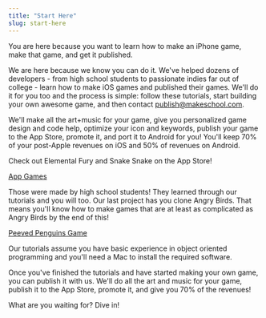 ```yaml
---
title: "Start Here"
slug: start-here
---
```


You are here because you want to learn how to make an iPhone game, make that game, and get it published.

We are here because we know you can do it. We've helped dozens of developers - from high school students to passionate indies far out of college - learn how to make iOS games and published their games. We'll do it for you too and the process is simple: follow these tutorials, start building your own awesome game, and then contact publish@makeschool.com.

We'll make all the art+music for your game, give you personalized game design and code help, optimize your icon and keywords, publish your game to the App Store, promote it, and port it to Android for you! You'll keep 70% of your post-Apple revenues on iOS and 50% of revenues on Android.

Check out Elemental Fury and Snake Snake on the App Store!

[App Games](./1-Elemental+Fury+and+Snake+Snake.png "App Games")

Those were made by high school students! They learned through our tutorials and you will too. Our last project has you clone Angry Birds. That means you'll know how to make games that are at least as complicated as Angry Birds by the end of this!

[Peeved Penguins Game](./2-penguins.png "Peeved Penguins Game")

Our tutorials assume you have basic experience in object oriented programming and you'll need a Mac to install the required software.

Once you've finished the tutorials and have started making your own game, you can publish it with us. We'll do all the art and music for your game, publish it to the App Store, promote it, and give you 70% of the revenues!

What are you waiting for? Dive in!

